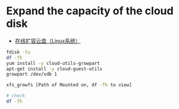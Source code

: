 # Expand the capacity of the cloud disk

- [在线扩容云盘（Linux系统）](https://help.aliyun.com/document_detail/113316.htm?spm=a2c4g.11186623.0.0.79f36ee1OqUaIh#concept-syg-jxz-2hb)


```sh
fdisk -lu
df -Th
yum install -y cloud-utils-growpart
apt-get install -y cloud-guest-utils
growpart /dev/vdb 1

xfs_growfs [Path of Mounted on, df -Th to view]

# check
df -Th
```